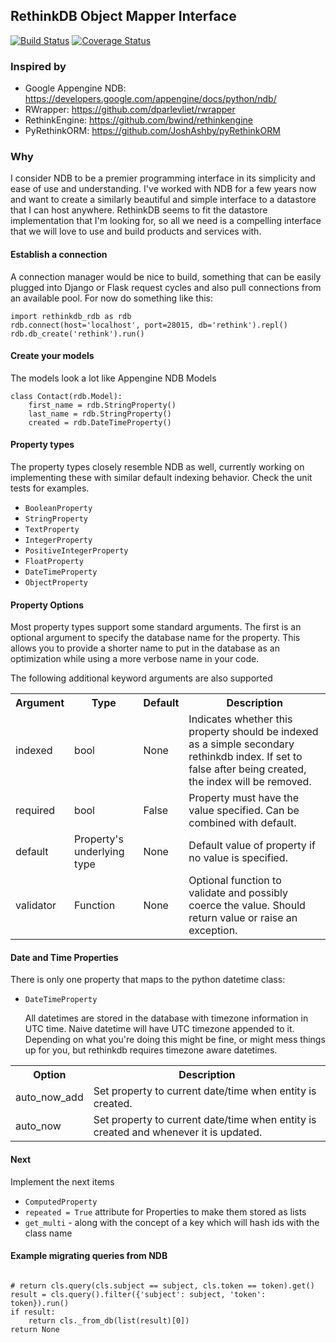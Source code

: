 ## RethinkDB Object Mapper Interface
[![Build Status](https://travis-ci.org/caoimhghin/rethink.svg?branch=master)](https://travis-ci.org/caoimhghin/rethink)
[![Coverage Status](https://coveralls.io/repos/caoimhghin/rethink/badge.png?branch=master)](https://coveralls.io/r/caoimhghin/rethink?branch=master)

### Inspired by
* Google Appengine NDB: https://developers.google.com/appengine/docs/python/ndb/
* RWrapper: https://github.com/dparlevliet/rwrapper
* RethinkEngine: https://github.com/bwind/rethinkengine
* PyRethinkORM: https://github.com/JoshAshby/pyRethinkORM

### Why
I consider NDB to be a premier programming interface in its simplicity and ease of use and understanding. I've worked
with NDB for a few years now and want to create a similarly beautiful and simple interface to a datastore that I can
host anywhere. RethinkDB seems to fit the datastore implementation that I'm looking for, so all we need is a
compelling interface that we will love to use and build products and services with.

#### Establish a connection
A connection manager would be nice to build, something that can be easily plugged into Django or Flask request
cycles and also pull connections from an available pool. For now do something like this:

<pre><code>import rethinkdb_rdb as rdb
rdb.connect(host='localhost', port=28015, db='rethink').repl()
rdb.db_create('rethink').run()
</code></pre>

#### Create your models
The models look a lot like Appengine NDB Models

<pre><code>class Contact(rdb.Model):
    first_name = rdb.StringProperty()
    last_name = rdb.StringProperty()
    created = rdb.DateTimeProperty()
</code></pre>

#### Property types
The property types closely resemble NDB as well, currently working on implementing these with similar default
indexing behavior. Check the unit tests for examples.
* `BooleanProperty`
* `StringProperty`
* `TextProperty`
* `IntegerProperty`
* `PositiveIntegerProperty`
* `FloatProperty`
* `DateTimeProperty`
* `ObjectProperty`

#### Property Options
Most property types support some standard arguments. The first is an optional argument to specify the database name
for the property. This allows you to provide a shorter name to put in the database as an optimization while using a
more verbose name in your code.

The following additional keyword arguments are also supported

<table>
<tr>
    <th>Argument</th>
    <th>Type</th>
    <th>Default</th>
    <th>Description</th>
</tr>
<tr>
    <td>indexed</td>
    <td>bool</td>
    <td>None</td>
    <td>Indicates whether this property should be indexed as a simple secondary rethinkdb index. If set to false after being created, the index will be removed.</td>
</tr>
<tr>
    <td>required</td>
    <td>bool</td>
    <td>False</td>
    <td>Property must have the value specified. Can be combined with default.</td>
</tr>
<tr>
    <td>default</td>
    <td>Property's underlying type</td>
    <td>None</td>
    <td>Default value of property if no value is specified.</td>
</tr>
<tr>
    <td>validator</td>
    <td>Function</td>
    <td>None</td>
    <td>Optional function to validate and possibly coerce the value. Should return value or raise an exception.</td>
</tr>
</table>

#### Date and Time Properties
There is only one property that maps to the python datetime class:
* `DateTimeProperty`

    All datetimes are stored in the database with timezone information in UTC time. Naive datetime will have UTC
    timezone appended to it. Depending on what you're doing this might be fine, or might mess things up for you, but
    rethinkdb requires timezone aware datetimes.

<table>
<tr>
    <th>Option</th>
    <th>Description</th>
</tr>
<tr>
    <td>auto_now_add</td>
    <td>Set property to current date/time when entity is created.</td>
</tr>
<tr>
    <td>auto_now</td>
    <td>Set property to current date/time when entity is created and whenever it is updated.</td>
</tr>
</table>


#### Next
Implement the next items
* `ComputedProperty`
* `repeated = True` attribute for Properties to make them stored as lists
* `get_multi` - along with the concept of a key which will hash ids with the class name


#### Example migrating queries from NDB

<pre><code>
# return cls.query(cls.subject == subject, cls.token == token).get()
result = cls.query().filter({'subject': subject, 'token': token}).run()
if result:
    return cls._from_db(list(result)[0])
return None
</code></pre>

